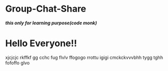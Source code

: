 # Group-Chat-Share
***this only for learning purpose(code monk)***
<h1>Hello  Everyone!!</h1>
xjcjcjc
rkffkf
gg
cchc
fug
flvlv
ffogogo
rrottu
igigi
cmckckvvvbhh
tygg
tghh
fofoffo
glvo
